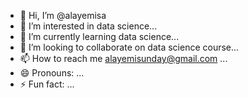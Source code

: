 - 👋 Hi, I’m @alayemisa
- 👀 I’m interested in data science...
- 🌱 I’m currently learning  data science...
- 💞️ I’m looking to collaborate on data science course...
- 📫 How to reach me alayemisunday@gmail.com ...
- 😄 Pronouns: ...
- ⚡ Fun fact: ...

<!---
alayemisa/alayemisa is a ✨ special ✨ repository because its `README.md` (this file) appears on your GitHub profile.
You can click the Preview link to take a look at your changes.
--->

